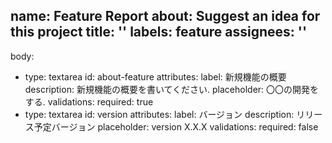 name: Feature Report
about: Suggest an idea for this project
title: ''
labels: feature
assignees: ''
  - 
body:
  - type: textarea
    id: about-feature
    attributes:
      label: 新規機能の概要
      description: 新規機能の概要を書いてください.
      placeholder: 〇〇の開発をする.
    validations:
      required: true
  - type: textarea
    id: version
    attributes:
      label: バージョン
      description: リリース予定バージョン
      placeholder: version X.X.X
    validations:
      required: false

